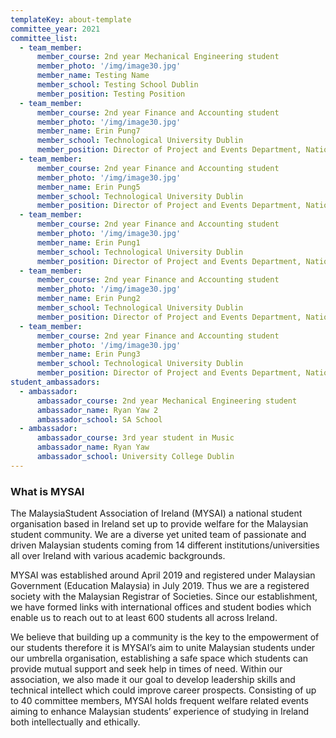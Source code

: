 ```yaml
---
templateKey: about-template
committee_year: 2021
committee_list:
  - team_member:
      member_course: 2nd year Mechanical Engineering student
      member_photo: '/img/image30.jpg'
      member_name: Testing Name
      member_school: Testing School Dublin
      member_position: Testing Position
  - team_member:
      member_course: 2nd year Finance and Accounting student
      member_photo: '/img/image30.jpg'
      member_name: Erin Pung7
      member_school: Technological University Dublin
      member_position: Director of Project and Events Department, National Treasurer
  - team_member:
      member_course: 2nd year Finance and Accounting student
      member_photo: '/img/image30.jpg'
      member_name: Erin Pung5
      member_school: Technological University Dublin
      member_position: Director of Project and Events Department, National Treasurer
  - team_member:
      member_course: 2nd year Finance and Accounting student
      member_photo: '/img/image30.jpg'
      member_name: Erin Pung1
      member_school: Technological University Dublin
      member_position: Director of Project and Events Department, National Treasurer
  - team_member:
      member_course: 2nd year Finance and Accounting student
      member_photo: '/img/image30.jpg'
      member_name: Erin Pung2
      member_school: Technological University Dublin
      member_position: Director of Project and Events Department, National Treasurer
  - team_member:
      member_course: 2nd year Finance and Accounting student
      member_photo: '/img/image30.jpg'
      member_name: Erin Pung3
      member_school: Technological University Dublin
      member_position: Director of Project and Events Department, National Treasurer
student_ambassadors:
  - ambassador:
      ambassador_course: 2nd year Mechanical Engineering student
      ambassador_name: Ryan Yaw 2
      ambassador_school: SA School
  - ambassador:
      ambassador_course: 3rd year student in Music
      ambassador_name: Ryan Yaw
      ambassador_school: University College Dublin
---
```


### What is MYSAI

The MalaysiaStudent Association of Ireland (MYSAI) a national student organisation based in Ireland set up to provide welfare for the Malaysian student community. We are a diverse yet united team of passionate and driven Malaysian students coming from 14 different institutions/universities all over Ireland with various academic backgrounds.

MYSAI was established around April 2019 and registered under Malaysian Government (Education Malaysia) in July 2019. Thus we are a registered society with the Malaysian Registrar of Societies. Since our establishment, we have formed links with international offices and student bodies which enable us to reach out to at least 600 students all across Ireland.

We believe that building up a community is the key to the empowerment of our students therefore it is MYSAI’s aim to unite Malaysian students under our umbrella organisation, establishing a safe space which students can provide mutual support and seek help in times of need. Within our association, we also made it our goal to develop leadership skills and technical intellect which could improve career prospects. Consisting of up to 40 committee members, MYSAI holds frequent welfare related events aiming to enhance Malaysian students’ experience of studying in Ireland both intellectually and ethically.

